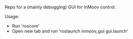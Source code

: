 Repo for a (mainly debugging) GUI for InMoov control.

Usage:
- Run 'roscore'
- Open new tab and run 'roslaunch inmoov_gui gui.launch'